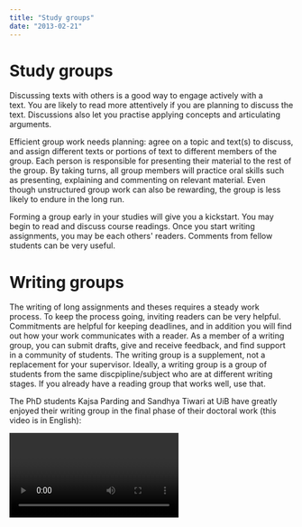 ```yaml
---
title: "Study groups"
date: "2013-02-21"
---
```


# Study groups

Discussing texts with others is a good way to engage actively with a text. You are likely to read more attentively if you are planning to discuss the text. Discussions also let you practise applying concepts and articulating arguments.

Efficient group work needs planning: agree on a topic and text(s) to discuss, and assign different texts or portions of text to different members of the group. Each person is responsible for presenting their material to the rest of the group. By taking turns, all group members will practice oral skills such as presenting, explaining and commenting on relevant material. Even though unstructured group work can also be rewarding, the group is less likely to endure in the long run. 

Forming a group early in your studies will give you a kickstart. You may begin to read and discuss course readings. Once you start writing assignments, you may be each others' readers. Comments from fellow students can be very useful.

# Writing groups 

The writing of long assignments and theses requires a steady work process. To keep the process going, inviting readers can be very helpful. Commitments are helpful for keeping deadlines, and in addition you will find out how your work communicates with a reader. As a member of a writing group, you can submit drafts, give and receive feedback, and find support in a community of students. The writing group is a supplement, not a replacement for your supervisor. Ideally, a writing group is a group of students from the same discpipline/subject who are at different writing stages. If you already have a reading group that works well, use that.

The PhD students Kajsa Parding and Sandhya Tiwari at UiB have greatly enjoyed their writing group in the final phase of their doctoral work (this video is in English):

<Video id="pbH-PqsYxK8" title="PhD students Kajsa Parding and Sandhya Tiwari on writing groups" />

## Response groups: How to give and receive feedback?

Sharing feedback is an effective way to develop as a writer. Sometimes giving feedback can be just as helpful as receiving it - because you learn a lot by analyzing other people's texts and putting what you observe into words.

The texts that are shared can be more or less completed. We recommend sharing drafts that can be revised and improved after feedback. 

 
::: tip When sharing a draft with your writing group:
- Inform your readers what type of text it is, and where it fits in the larger context.
- Think carefully about what you would like to receive feedback on at _this_ stage, and request the response you need.
:::
::: oppgave When giving feedback, observe the following:

- Read the text in advance.
- Prepare and formulate your comments in writing.
- Start with what you perceive to be the main message.
- Be positive. There is always something good in a text that the author can further develop. Comment on what you think the author has succeeded in and why it works. Unspecified praise is of no use.
- If something is perceived as unclear, ask if it could have been formulated in a different way instead of just criticising.
- Remember that sharing a draft with others can be a big step to take for your fellow student, so read well and thoroughly, and give constructive comments.

Good feedback is concrete, constructive and friendly.

::: 

::: oppgave When receiving feedback

- Ask for feedback that is appropriate for the stage you are at (idea phase, discussion or editing phase).
- Be receptive and open: your fellow group members have set aside time and tried to understand your text.
- Listen carefully and make notes of the comments instead of arguing or defending yourself. Even if you do not agree with the comments, they reflect a reading experience that you can take into account in the further work. The new draft will be your answer.
- A text can always be better. When your text is read by others, you may find new perspectives and possibilities in your text.
- You decide over your text. Pay attention to the comments you think are relevant, and ignore the rest.

:::

Arrange to meet regularly, and always meet prepared. As member of a writing group, you will have invaluable help throughout the writing process. And when the submission is due, you know where to turn for a final reading.

<Figure
  src="/images/kategori_studier5-1.jpg"
  alt="Study group discussing an academic text"
  caption="Study group. Photo: NHH"
  />




